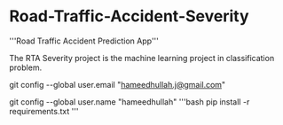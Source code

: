 # Road-Traffic-Accident-Severity
'''Road Traffic Accident Prediction App'''

The RTA Severity project is the machine learning project in classification problem.

git config --global user.email "hameedhullah.j@gmail.com"

git config --global user.name "hameedhullah"
'''bash 
pip install -r requirements.txt
'''